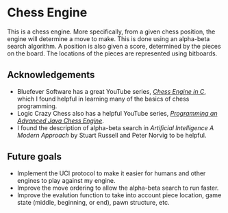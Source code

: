 # Chess Engine
This is a chess engine.  More specifically, from a given chess position, the engine will determine a move to make.  This is done using an alpha-beta search algorithm.  A position is also given a score, determined by the pieces on the board.  The locations of the pieces are represented using bitboards.

## Acknowledgements
- Bluefever Software has a great YouTube series, [*Chess Engine in C*](https://www.youtube.com/watch?v=bGAfaepBco4&list=PLZ1QII7yudbc-Ky058TEaOstZHVbT-2hg), which I found helpful in learning many of the basics of chess programming.
- Logic Crazy Chess also has a helpful YouTube series, [*Programming an Advanced Java Chess Engine*](https://www.youtube.com/watch?v=V_2-LOvr5E8&list=PLQV5mozTHmacMeRzJCW_8K3qw2miYqd0c).
- I found the description of alpha-beta search in *Artificial Intelligence A Modern Approach* by Stuart Russell and Peter Norvig to be helpful.

## Future goals
- Implement the UCI protocol to make it easier for humans and other engines to play against my engine.
- Improve the move ordering to allow the alpha-beta search to run faster.
- Improve the evalution function to take into account piece location, game state (middle, beginning, or end), pawn structure, etc.